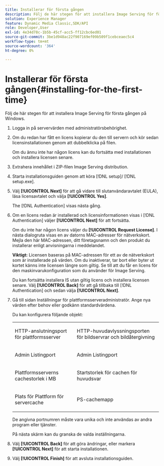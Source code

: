 ```yaml
---
title: Installerar för första gången
description: Följ de här stegen för att installera Image Serving för första gången på Windows.
solution: Experience Manager
feature: Dynamic Media Classic,SDK/API
role: Developer,User
exl-id: 4e34d78c-1b5b-45cf-acc5-ff12cbc6ed01
source-git-commit: 3be1d948ac22f907169ef09b509f1cebceaec5c4
workflow-type: tm+mt
source-wordcount: '364'
ht-degree: 0%

---
```


# Installerar för första gången{#installing-for-the-first-time}

Följ de här stegen för att installera Image Serving för första gången på Windows.

1. Logga in på servervärden med administratörsbehörighet.
1. Om du redan har fått en licens kopierar du den till servern och kör sedan licensinstallationen genom att dubbelklicka på filen.

   Om du ännu inte har någon licens kan du fortsätta med installationen och installera licensen senare.

1. Extrahera innehållet i ZIP-filen Image Serving distribution.
1. Starta installationsguiden genom att köra [!DNL setup]/ [!DNL setup.exe].
1. Välj **[!UICONTROL Next]** för att gå vidare till slutanvändaravtalet (EULA), läsa licensavtalet och välja **[!UICONTROL Yes]**.

   The [!DNL Authentication] visas nästa gång.
1. Om en licens redan är installerad och licensinformationen visas i [!DNL Authentication] väljer **[!UICONTROL Next]** för att fortsätta.

   Om du inte har någon licens väljer du **[!UICONTROL Request License]**. I nästa dialogruta visas en av datorns MAC-adresser för nätverkskort. Mejla den här MAC-adressen, ditt företagsnamn och den produkt du installerar enligt anvisningarna i meddelandet.

   **Viktigt:** Licensen baseras på MAC-adressen för ett av de nätverkskort som är installerade på värden. Om du inaktiverar, tar bort eller byter ut kortet känns inte licensen längre som giltig. Se till att du får en licens för den maskinvarukonfiguration som du använder för Image Serving.

   Du kan fortsätta installera IS utan giltig licens och installera licensen senare. Välj **[!UICONTROL Back]** för att gå tillbaka till [!DNL Authentication] och sedan välja **[!UICONTROL Next]**.
1. Gå till sidan Inställningar för plattformsserveradministratör. Ange nya värden efter behov eller godkänn standardvärdena.

   Du kan konfigurera följande objekt:

   <table id="table_AA5D7674BBBE4AD4B373066AEF413FFD"> 
   <tbody> 
   <tr> 
      <td> <p> HTTP-anslutningsport för plattformsserver </p> </td>
      <td> <p>HTTP-huvudavlyssningsporten för bildservrar och bildåtergivning </p> </td>
   </tr> 
   <tr> 
      <td> <p> Admin Listingport </p> </td>
      <td> <p>Admin Listingport </p> </td>
   </tr> 
   <tr> 
      <td> <p> Plattformsserverns cachestorlek i MB </p> </td>
      <td> <p>Startstorlek för cachen för huvudsvar </p> </td>
   </tr>
   <tr> 
      <td> <p> Plats för Plattform för servercache </p> </td>
      <td> <p>PS-cachemapp </p> </td>
   </tr>
   </tbody>
   </table>

   De angivna portnumren måste vara unika och inte användas av andra program eller tjänster.

   På nästa skärm kan du granska de valda inställningarna.

1. Välj **[!UICONTROL Back]** för att göra ändringar, eller markera **[!UICONTROL Next]** för att starta installationen.

1. Välj **[!UICONTROL Finish]** för att avsluta installationsguiden.
